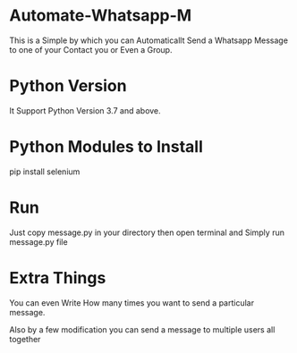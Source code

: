 # Automate-Whatsapp-M
This is a Simple by which you can Automaticallt Send a Whatsapp Message to one of your Contact you or Even a Group.

# Python Version
It Support Python Version 3.7 and above.

# Python Modules to Install
pip install selenium

# Run
Just copy message.py in your directory then open terminal and Simply run message.py file  

# Extra Things
 You can even Write How many times you want to send a particular message.
 
 
 Also by a few modification you can send a message to multiple users all together

